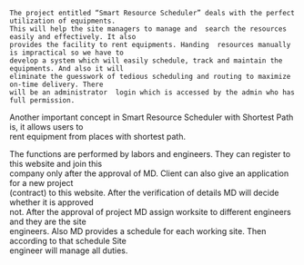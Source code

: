     The project entitled “Smart Resource Scheduler” deals with the perfect utilization of equipments. 
    This will help the site managers to manage and  search the resources  easily and effectively. It also  
    provides the facility to rent equipments. Handing  resources manually is impractical so we have to  
    develop a system which will easily schedule, track and maintain the equipments. And also it will 
    eliminate the guesswork of tedious scheduling and routing to maximize on-time delivery. There  
    will be an administrator  login which is accessed by the admin who has full permission. 
 
   Another important concept in Smart Resource Scheduler with Shortest  Path is, it allows users to  
    rent equipment from places with shortest path. 
 
   The functions are performed by labors and engineers. They can register to this website and join this  
   company only after the approval of MD. Client can also give an application for a new project  
   (contract) to this website.  After the verification of  details MD will decide whether it is approved  
   not. After the approval of project  MD assign worksite to different engineers and they are the site  
   engineers. Also MD  provides a schedule for each working site. Then according to that schedule Site  
   engineer will manage all duties. 
  
